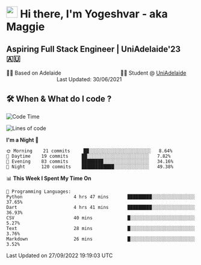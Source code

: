 <h1><img src="https://emojis.slackmojis.com/emojis/images/1531849430/4246/blob-sunglasses.gif?1531849430" width="30"/> Hi there, I'm Yogeshvar - aka Maggie</h1>

## Aspiring Full Stack Engineer | UniAdelaide'23 🇦🇺  
🏂🏻  Based on Adelaide &nbsp;&nbsp;&nbsp;&nbsp;&nbsp;&nbsp;&nbsp;&nbsp;&nbsp;&nbsp;&nbsp;&nbsp;&nbsp;&nbsp;&nbsp;&nbsp;&nbsp;&nbsp;&nbsp;&nbsp;&nbsp;&nbsp;&nbsp;&nbsp;&nbsp;&nbsp;&nbsp;&nbsp;&nbsp;&nbsp;&nbsp;&nbsp;&nbsp;&nbsp;&nbsp;&nbsp;&nbsp;&nbsp;&nbsp;👨‍💻 Student @ [UniAdelaide](https://www.adelaide.edu.au)   &nbsp;&nbsp;&nbsp;&nbsp;&nbsp;&nbsp;&nbsp;&nbsp;&nbsp;&nbsp;&nbsp;&nbsp;&nbsp;&nbsp;&nbsp;&nbsp;&nbsp;&nbsp;&nbsp;&nbsp;&nbsp;&nbsp;&nbsp;&nbsp;&nbsp;&nbsp;&nbsp;&nbsp;&nbsp;&nbsp;&nbsp;&nbsp; &nbsp;Last Updated: 30/06/2021

## 🛠 When & What do I code ?  

<!--START_SECTION:waka-->
![Code Time](http://img.shields.io/badge/Code%20Time-1%2C794%20hrs%2048%20mins-blue)

![Lines of code](https://img.shields.io/badge/From%20Hello%20World%20I%27ve%20Written-2%20Million%20lines%20of%20code-blue)

**I'm a Night 🦉** 

```text
🌞 Morning    21 commits     ██░░░░░░░░░░░░░░░░░░░░░░░   8.64% 
🌆 Daytime    19 commits     ██░░░░░░░░░░░░░░░░░░░░░░░   7.82% 
🌃 Evening    83 commits     ████████░░░░░░░░░░░░░░░░░   34.16% 
🌙 Night      120 commits    ████████████░░░░░░░░░░░░░   49.38%

```


📊 **This Week I Spent My Time On** 

```text
💬 Programming Languages: 
Python                   4 hrs 47 mins       █████████░░░░░░░░░░░░░░░░   37.65% 
Dart                     4 hrs 41 mins       █████████░░░░░░░░░░░░░░░░   36.93% 
CSV                      40 mins             █░░░░░░░░░░░░░░░░░░░░░░░░   5.27% 
Text                     28 mins             █░░░░░░░░░░░░░░░░░░░░░░░░   3.76% 
Markdown                 26 mins             █░░░░░░░░░░░░░░░░░░░░░░░░   3.52%

```


 Last Updated on 27/09/2022 19:19:03 UTC
<!--END_SECTION:waka-->
